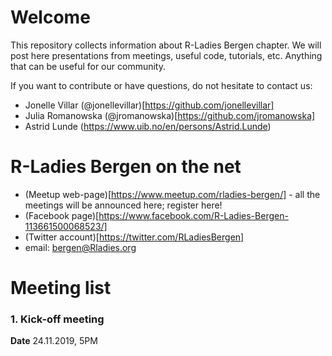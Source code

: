 
# Welcome

This repository collects information about R-Ladies Bergen chapter. We will post here presentations from meetings, useful code, tutorials, etc. Anything that can be useful for our community.

If you want to contribute or have questions, do not hesitate to contact us:

* Jonelle Villar (@jonellevillar)[https://github.com/jonellevillar]
* Julia Romanowska (@jromanowska)[https://github.com/jromanowska]
* Astrid Lunde (https://www.uib.no/en/persons/Astrid.Lunde)

# R-Ladies Bergen on the net

* (Meetup web-page)[https://www.meetup.com/rladies-bergen/] - all the meetings will be announced here; register here!
* (Facebook page)[https://www.facebook.com/R-Ladies-Bergen-113661500068523/]
* (Twitter account)[https://twitter.com/RLadiesBergen]
* email: bergen@Rladies.org

# Meeting list

### 1. Kick-off meeting

__Date__ 24.11.2019, 5PM


